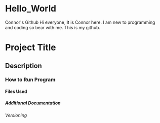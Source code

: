 # Hello_World
Connor's Github
Hi everyone, It is Connor here. I am new to programming and coding so bear with me. This is my github.

# Project Title
## Description
### How to Run Program
#### Files Used
##### Additional Documentation 
###### Versioning 
